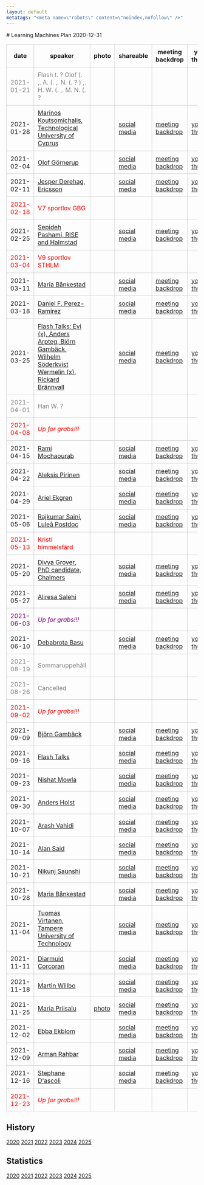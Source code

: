 ```yaml
---
layout: default
metatags: "<meta name=\"robots\" content=\"noindex,nofollow\" />"
---
```

<style type="text/css" scoped>
td, th {border: 1px solid #ccc; padding: 0.6em;}
table {border-collapse: collapse;}
</style># Learning Machines Plan 2020-12-31

| date | speaker                                   | photo | shareable | meeting backdrop | youtube thumbnail | <a title="Speaker, Title, Abstract, Bio, Photo. Strikethrough means we don't have it yet.">comment</a>        |
| ---- | ----------------------------------------- | ----- | ----- | ----- | ----- | -------------- |
| <span style="color:grey"> 2021-01-21 </span> | <span style="color:grey"> Flash t. ? Olof (. ,.  A. (. ,.  N. (. ? ) ,.  H. W. (. ,.  M. N. (. ? </span> | <span style="color:grey">  </span> | <span style="color:grey">  </span> | <span style="color:grey">  </span> | <span style="color:grey">  </span> | <span style="color:grey"> S~~TABP~~ </span> |
|  2021-01-28  |  [Marinos Koutsomichalis, Technological University of Cyprus](2021-01-28.md)  |    |  [social media ](2021-01-28-social-media-marinos-koutsomichalis--technological-university-of-cyprus.jpg)  |  [meeting backdrop ](2021-01-28-meeting-backdrop-marinos-koutsomichalis--technological-university-of-cyprus.jpg)  |  [youtube thumbnail ](2021-01-28-youtube-thumbnail-marinos-koutsomichalis--technological-university-of-cyprus.jpg)  |  ST~~ABP~~  |
|  2021-02-04  |  [Olof Görnerup](2021-02-04.md)  |    |  [social media ](2021-02-04-social-media-olof-gornerup.jpg)  |  [meeting backdrop ](2021-02-04-meeting-backdrop-olof-gornerup.jpg)  |  [youtube thumbnail ](2021-02-04-youtube-thumbnail-olof-gornerup.jpg)  |  S~~TABP~~  |
|  2021-02-11  |  [Jesper Derehag, Ericsson](2021-02-11.md)  |    |  [social media ](2021-02-11-social-media-jesper-derehag--ericsson.jpg)  |  [meeting backdrop ](2021-02-11-meeting-backdrop-jesper-derehag--ericsson.jpg)  |  [youtube thumbnail ](2021-02-11-youtube-thumbnail-jesper-derehag--ericsson.jpg)  |  S~~TABP~~  |
| <span style="color:red"> 2021-02-18 </span> | <span style="color:red"> V7 sportlov GBG </span> | <span style="color:red">  </span> | <span style="color:red">  </span> | <span style="color:red">  </span> | <span style="color:red">  </span> | <span style="color:red"> CANCELLED </span> |
|  2021-02-25  |  [Sepideh Pashami, RISE and Halmstad](2021-02-25.md)  |    |  [social media ](2021-02-25-social-media-sepideh-pashami--rise-and-halmstad.jpg)  |  [meeting backdrop ](2021-02-25-meeting-backdrop-sepideh-pashami--rise-and-halmstad.jpg)  |  [youtube thumbnail ](2021-02-25-youtube-thumbnail-sepideh-pashami--rise-and-halmstad.jpg)  |  ST~~ABP~~  |
| <span style="color:red"> 2021-03-04 </span> | <span style="color:red"> V9 sportlov STHLM </span> | <span style="color:red">  </span> | <span style="color:red">  </span> | <span style="color:red">  </span> | <span style="color:red">  </span> | <span style="color:red"> CANCELLED </span> |
|  2021-03-11  |  [Maria Bånkestad](2021-03-11.md)  |    |  [social media ](2021-03-11-social-media-maria-bankestad.jpg)  |  [meeting backdrop ](2021-03-11-meeting-backdrop-maria-bankestad.jpg)  |  [youtube thumbnail ](2021-03-11-youtube-thumbnail-maria-bankestad.jpg)  |  ST~~ABP~~  |
|  2021-03-18  |  [Daniel F. Perez-Ramirez](2021-03-18.md)  |    |  [social media ](2021-03-18-social-media-daniel-f.-perez-ramirez.jpg)  |  [meeting backdrop ](2021-03-18-meeting-backdrop-daniel-f.-perez-ramirez.jpg)  |  [youtube thumbnail ](2021-03-18-youtube-thumbnail-daniel-f.-perez-ramirez.jpg)  |  ST~~ABP~~  |
|  2021-03-25  |  [Flash Talks: Evi (x), Anders Arpteg, Björn Gambäck, Wilhelm Söderkvist Wermelin (x), Rickard Brännvall](2021-03-25.md)  |    |  [social media ](2021-03-25-social-media-flash-talks:-evi-(x)--anders-arpteg--bjorn-gamback--wilhelm-soderkvist-wermelin-(x)--rickard-brannvall.jpg)  |  [meeting backdrop ](2021-03-25-meeting-backdrop-flash-talks:-evi-(x)--anders-arpteg--bjorn-gamback--wilhelm-soderkvist-wermelin-(x)--rickard-brannvall.jpg)  |  [youtube thumbnail ](2021-03-25-youtube-thumbnail-flash-talks:-evi-(x)--anders-arpteg--bjorn-gamback--wilhelm-soderkvist-wermelin-(x)--rickard-brannvall.jpg)  |  S~~TABP~~  |
| <span style="color:grey"> 2021-04-01 </span> | <span style="color:grey"> Han W. ? </span> | <span style="color:grey">  </span> | <span style="color:grey">  </span> | <span style="color:grey">  </span> | <span style="color:grey">  </span> | <span style="color:grey"> S~~TABP~~ </span> |
| <span style="color:red"> 2021-04-08 </span> | <span style="color:red"> *Up for grabs!!!* </span> | <span style="color:red">  </span> | <span style="color:red">  </span> | <span style="color:red">  </span> | <span style="color:red">  </span> | <span style="color:red"> CANCELLED </span> |
|  2021-04-15  |  [Rami Mochaourab](2021-04-15.md)  |    |  [social media ](2021-04-15-social-media-rami-mochaourab.jpg)  |  [meeting backdrop ](2021-04-15-meeting-backdrop-rami-mochaourab.jpg)  |  [youtube thumbnail ](2021-04-15-youtube-thumbnail-rami-mochaourab.jpg)  |  S~~TABP~~  |
|  2021-04-22  |  [Aleksis Pirinen](2021-04-22.md)  |    |  [social media ](2021-04-22-social-media-aleksis-pirinen.jpg)  |  [meeting backdrop ](2021-04-22-meeting-backdrop-aleksis-pirinen.jpg)  |  [youtube thumbnail ](2021-04-22-youtube-thumbnail-aleksis-pirinen.jpg)  |  ST~~ABP~~  |
|  2021-04-29  |  [Ariel Ekgren](2021-04-29.md)  |    |  [social media ](2021-04-29-social-media-ariel-ekgren.jpg)  |  [meeting backdrop ](2021-04-29-meeting-backdrop-ariel-ekgren.jpg)  |  [youtube thumbnail ](2021-04-29-youtube-thumbnail-ariel-ekgren.jpg)  |  S~~TABP~~  |
|  2021-05-06  |  [Rajkumar Saini, Luleå Postdoc](2021-05-06.md)  |    |  [social media ](2021-05-06-social-media-rajkumar-saini--lulea-postdoc.jpg)  |  [meeting backdrop ](2021-05-06-meeting-backdrop-rajkumar-saini--lulea-postdoc.jpg)  |  [youtube thumbnail ](2021-05-06-youtube-thumbnail-rajkumar-saini--lulea-postdoc.jpg)  |  ST~~ABP~~  |
| <span style="color:red"> 2021-05-13 </span> | <span style="color:red"> Kristi himmelsfärd </span> | <span style="color:red">  </span> | <span style="color:red">  </span> | <span style="color:red">  </span> | <span style="color:red">  </span> | <span style="color:red"> CANCELLED </span> |
|  2021-05-20  |  [Divya Grover, PhD candidate, Chalmers](2021-05-20.md)  |    |  [social media ](2021-05-20-social-media-divya-grover--phd-candidate--chalmers.jpg)  |  [meeting backdrop ](2021-05-20-meeting-backdrop-divya-grover--phd-candidate--chalmers.jpg)  |  [youtube thumbnail ](2021-05-20-youtube-thumbnail-divya-grover--phd-candidate--chalmers.jpg)  |  ST~~ABP~~  |
|  2021-05-27  |  [Aliresa Salehi](2021-05-27.md)  |    |  [social media ](2021-05-27-social-media-aliresa-salehi.jpg)  |  [meeting backdrop ](2021-05-27-meeting-backdrop-aliresa-salehi.jpg)  |  [youtube thumbnail ](2021-05-27-youtube-thumbnail-aliresa-salehi.jpg)  |  S~~TABP~~  |
| <span style="color:purple"> 2021-06-03 </span> | <span style="color:purple"> *Up for grabs!!!* </span> | <span style="color:purple">  </span> | <span style="color:purple">  </span> | <span style="color:purple">  </span> | <span style="color:purple">  </span> | <span style="color:purple"> ~~STABP~~ </span> |
|  2021-06-10  |  [Debabrota Basu](2021-06-10.md)  |    |  [social media ](2021-06-10-social-media-debabrota-basu.jpg)  |  [meeting backdrop ](2021-06-10-meeting-backdrop-debabrota-basu.jpg)  |  [youtube thumbnail ](2021-06-10-youtube-thumbnail-debabrota-basu.jpg)  |  S~~TABP~~  |
| <span style="color:grey"> 2021-08-19 </span> | <span style="color:grey"> Sommaruppehåll </span> | <span style="color:grey">  </span> | <span style="color:grey">  </span> | <span style="color:grey">  </span> | <span style="color:grey">  </span> | <span style="color:grey"> S~~TABP~~ </span> |
| <span style="color:grey"> 2021-08-26 </span> | <span style="color:grey"> Cancelled </span> | <span style="color:grey">  </span> | <span style="color:grey">  </span> | <span style="color:grey">  </span> | <span style="color:grey">  </span> | <span style="color:grey"> S~~TABP~~ </span> |
| <span style="color:red"> 2021-09-02 </span> | <span style="color:red"> *Up for grabs!!!* </span> | <span style="color:red">  </span> | <span style="color:red">  </span> | <span style="color:red">  </span> | <span style="color:red">  </span> | <span style="color:red"> CANCELLED </span> |
|  2021-09-09  |  [Björn Gambäck](2021-09-09.md)  |    |  [social media ](2021-09-09-social-media-bjorn-gamback.jpg)  |  [meeting backdrop ](2021-09-09-meeting-backdrop-bjorn-gamback.jpg)  |  [youtube thumbnail ](2021-09-09-youtube-thumbnail-bjorn-gamback.jpg)  |  ST~~ABP~~  |
|  2021-09-16  |  [Flash Talks](2021-09-16.md)  |    |  [social media ](2021-09-16-social-media-flash-talks.jpg)  |  [meeting backdrop ](2021-09-16-meeting-backdrop-flash-talks.jpg)  |  [youtube thumbnail ](2021-09-16-youtube-thumbnail-flash-talks.jpg)  |  ST~~ABP~~  |
|  2021-09-23  |  [Nishat Mowla](2021-09-23.md)  |    |  [social media ](2021-09-23-social-media-nishat-mowla.jpg)  |  [meeting backdrop ](2021-09-23-meeting-backdrop-nishat-mowla.jpg)  |  [youtube thumbnail ](2021-09-23-youtube-thumbnail-nishat-mowla.jpg)  |  S~~TABP~~  |
|  2021-09-30  |  [Anders Holst](2021-09-30.md)  |    |  [social media ](2021-09-30-social-media-anders-holst.jpg)  |  [meeting backdrop ](2021-09-30-meeting-backdrop-anders-holst.jpg)  |  [youtube thumbnail ](2021-09-30-youtube-thumbnail-anders-holst.jpg)  |  S~~TABP~~  |
|  2021-10-07  |  [Arash Vahidi](2021-10-07.md)  |    |  [social media ](2021-10-07-social-media-arash-vahidi.jpg)  |  [meeting backdrop ](2021-10-07-meeting-backdrop-arash-vahidi.jpg)  |  [youtube thumbnail ](2021-10-07-youtube-thumbnail-arash-vahidi.jpg)  |  ST~~ABP~~  |
|  2021-10-14  |  [Alan Said](2021-10-14.md)  |    |  [social media ](2021-10-14-social-media-alan-said.jpg)  |  [meeting backdrop ](2021-10-14-meeting-backdrop-alan-said.jpg)  |  [youtube thumbnail ](2021-10-14-youtube-thumbnail-alan-said.jpg)  |  ST~~ABP~~  |
|  2021-10-21  |  [Nikunj Saunshi](2021-10-21.md)  |    |  [social media ](2021-10-21-social-media-nikunj-saunshi.jpg)  |  [meeting backdrop ](2021-10-21-meeting-backdrop-nikunj-saunshi.jpg)  |  [youtube thumbnail ](2021-10-21-youtube-thumbnail-nikunj-saunshi.jpg)  |  S~~TABP~~  |
|  2021-10-28  |  [Maria Bånkestad](2021-10-28.md)  |    |  [social media ](2021-10-28-social-media-maria-bankestad.jpg)  |  [meeting backdrop ](2021-10-28-meeting-backdrop-maria-bankestad.jpg)  |  [youtube thumbnail ](2021-10-28-youtube-thumbnail-maria-bankestad.jpg)  |  ST~~ABP~~  |
|  2021-11-04  |  [Tuomas Virtanen, Tampere University of Technology](2021-11-04.md)  |    |  [social media ](2021-11-04-social-media-tuomas-virtanen.jpg)  |  [meeting backdrop ](2021-11-04-meeting-backdrop-tuomas-virtanen.jpg)  |  [youtube thumbnail ](2021-11-04-youtube-thumbnail-tuomas-virtanen.jpg)  |  STAB~~P~~  |
|  2021-11-11  |  [Diarmuid Corcoran](2021-11-11.md)  |    |  [social media ](2021-11-11-social-media-diarmuid-corcoran.jpg)  |  [meeting backdrop ](2021-11-11-meeting-backdrop-diarmuid-corcoran.jpg)  |  [youtube thumbnail ](2021-11-11-youtube-thumbnail-diarmuid-corcoran.jpg)  |  STAB~~P~~  |
|  2021-11-18  |  [Martin Willbo](2021-11-18.md)  |    |  [social media ](2021-11-18-social-media-martin-willbo.jpg)  |  [meeting backdrop ](2021-11-18-meeting-backdrop-martin-willbo.jpg)  |  [youtube thumbnail ](2021-11-18-youtube-thumbnail-martin-willbo.jpg)  |  STAB~~P~~  |
|  2021-11-25  |  [Maria Priisalu](2021-11-25.md)  |  [photo](2021-11-25-photo-maria-priisalu.jpg)  |  [social media ](2021-11-25-social-media-maria-priisalu.jpg)  |  [meeting backdrop ](2021-11-25-meeting-backdrop-maria-priisalu.jpg)  |  [youtube thumbnail ](2021-11-25-youtube-thumbnail-maria-priisalu.jpg)  |  STABP  |
|  2021-12-02  |  [Ebba Ekblom](2021-12-02.md)  |    |  [social media ](2021-12-02-social-media-ebba-ekblom.jpg)  |  [meeting backdrop ](2021-12-02-meeting-backdrop-ebba-ekblom.jpg)  |  [youtube thumbnail ](2021-12-02-youtube-thumbnail-ebba-ekblom.jpg)  |  STAB~~P~~  |
|  2021-12-09  |  [Arman Rahbar](2021-12-09.md)  |    |  [social media ](2021-12-09-social-media-arman-rahbar.jpg)  |  [meeting backdrop ](2021-12-09-meeting-backdrop-arman-rahbar.jpg)  |  [youtube thumbnail ](2021-12-09-youtube-thumbnail-arman-rahbar.jpg)  |  STAB~~P~~  |
|  2021-12-16  |  [Stephane D'ascoli](2021-12-16.md)  |    |  [social media ](2021-12-16-social-media-stephane-d'ascoli.jpg)  |  [meeting backdrop ](2021-12-16-meeting-backdrop-stephane-d'ascoli.jpg)  |  [youtube thumbnail ](2021-12-16-youtube-thumbnail-stephane-d'ascoli.jpg)  |  STAB~~P~~  |
| <span style="color:red"> 2021-12-23 </span> | <span style="color:red"> *Up for grabs!!!* </span> | <span style="color:red">  </span> | <span style="color:red">  </span> | <span style="color:red">  </span> | <span style="color:red">  </span> | <span style="color:red"> CANCELLED </span> |

## History 


[2020](2020.html) [2021](2021) [2022](2022) [2023](2023) [2024](2024) [2025](2025)


## Statistics


[2020](statistics-2020) [2021](statistics-2021) [2022](statistics-2022) [2023](statistics-2023) [2024](statistics-2024) [2025](statistics-2025)

